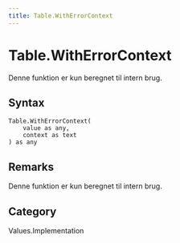 ```yaml
---
title: Table.WithErrorContext
---
```


# Table.WithErrorContext


Denne funktion er kun beregnet til intern brug.


## Syntax

```powerquery
Table.WithErrorContext(
    value as any,
    context as text
) as any
```


## Remarks

Denne funktion er kun beregnet til intern brug.



## Category
Values.Implementation
